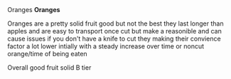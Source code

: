 <!doctype html>
<html> <head> Oranges </head>
<body>
<h>
  <b> Oranges </b>
</h>
<p>
Oranges are a pretty solid fruit good but not the best they last longer than apples and are easy to transport once cut but make a reasonible and can cause issues if you don't have a knife to cut they making their convience factor a lot lower intially with a steady increase over time or noncut orange/time of being eaten
</p>
<p>
Overall good fruit solid B tier 
</p>
</body>
</html>
